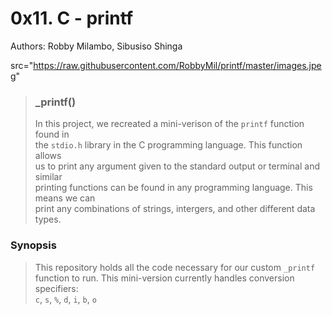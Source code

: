 # 0x11. C - printf
Authors: Robby Milambo, Sibusiso Shinga

src="https://raw.githubusercontent.com/RobbyMil/printf/master/images.jpeg"
> ### _printf()                                            
> In this project, we recreated a mini-verison of the ```printf``` function found in                                 
> the ```stdio.h``` library in the C programming language.
This function allows                                      
> us to print any argument given to the standard output or terminal and similar                                      
> printing functions can be found in any programming language. This means we can                                     
> print any combinations of strings, intergers, and other different data types.                                                                                                 
### Synopsis                                              
> This repository holds all the code necessary for our custom ```_printf```                                          
> function to run. This mini-version currently handles conversion specifiers:                                         
> ```c```, ```s```, ```%```, ```d```, ```i```, ```b```, ```o```
